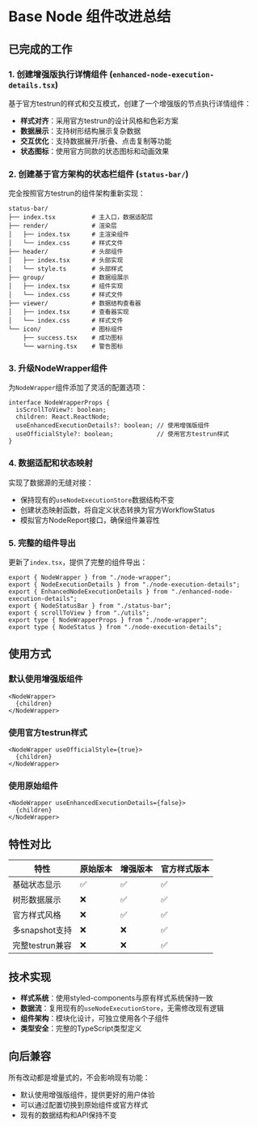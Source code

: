 # Base Node 组件改进总结

## 已完成的工作

### 1. 创建增强版执行详情组件 (`enhanced-node-execution-details.tsx`)

基于官方testrun的样式和交互模式，创建了一个增强版的节点执行详情组件：

- **样式对齐**：采用官方testrun的设计风格和色彩方案
- **数据展示**：支持树形结构展示复杂数据
- **交互优化**：支持数据展开/折叠、点击复制等功能
- **状态图标**：使用官方同款的状态图标和动画效果

### 2. 创建基于官方架构的状态栏组件 (`status-bar/`)

完全按照官方testrun的组件架构重新实现：

```
status-bar/
├── index.tsx          # 主入口，数据适配层
├── render/            # 渲染层
│   ├── index.tsx      # 主渲染组件
│   └── index.css      # 样式文件
├── header/            # 头部组件
│   ├── index.tsx      # 头部实现
│   └── style.ts       # 头部样式
├── group/             # 数据组展示
│   ├── index.tsx      # 组件实现
│   └── index.css      # 样式文件
├── viewer/            # 数据结构查看器
│   ├── index.tsx      # 查看器实现
│   └── index.css      # 样式文件
└── icon/              # 图标组件
    ├── success.tsx    # 成功图标
    └── warning.tsx    # 警告图标
```

### 3. 升级NodeWrapper组件

为`NodeWrapper`组件添加了灵活的配置选项：

```tsx
interface NodeWrapperProps {
  isScrollToView?: boolean;
  children: React.ReactNode;
  useEnhancedExecutionDetails?: boolean; // 使用增强版组件
  useOfficialStyle?: boolean;            // 使用官方testrun样式
}
```

### 4. 数据适配和状态映射

实现了数据源的无缝对接：

- 保持现有的`useNodeExecutionStore`数据结构不变
- 创建状态映射函数，将自定义状态转换为官方WorkflowStatus
- 模拟官方NodeReport接口，确保组件兼容性

### 5. 完整的组件导出

更新了`index.tsx`，提供了完整的组件导出：

```tsx
export { NodeWrapper } from "./node-wrapper";
export { NodeExecutionDetails } from "./node-execution-details";
export { EnhancedNodeExecutionDetails } from "./enhanced-node-execution-details";
export { NodeStatusBar } from "./status-bar";
export { scrollToView } from "./utils";
export type { NodeWrapperProps } from "./node-wrapper";
export type { NodeStatus } from "./node-execution-details";
```

## 使用方式

### 默认使用增强版组件
```tsx
<NodeWrapper>
  {children}
</NodeWrapper>
```

### 使用官方testrun样式
```tsx
<NodeWrapper useOfficialStyle={true}>
  {children}
</NodeWrapper>
```

### 使用原始组件
```tsx
<NodeWrapper useEnhancedExecutionDetails={false}>
  {children}
</NodeWrapper>
```

## 特性对比

| 特性 | 原始版本 | 增强版本 | 官方样式版本 |
|------|---------|---------|-------------|
| 基础状态显示 | ✅ | ✅ | ✅ |
| 树形数据展示 | ❌ | ✅ | ✅ |
| 官方样式风格 | ❌ | ✅ | ✅ |
| 多snapshot支持 | ❌ | ❌ | ✅ |
| 完整testrun兼容 | ❌ | ❌ | ✅ |

## 技术实现

- **样式系统**：使用styled-components与原有样式系统保持一致
- **数据流**：复用现有的`useNodeExecutionStore`，无需修改现有逻辑
- **组件架构**：模块化设计，可独立使用各个子组件
- **类型安全**：完整的TypeScript类型定义

## 向后兼容

所有改动都是增量式的，不会影响现有功能：

- 默认使用增强版组件，提供更好的用户体验
- 可以通过配置切换到原始组件或官方样式
- 现有的数据结构和API保持不变 